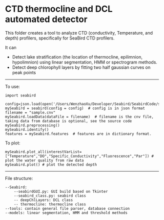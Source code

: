 # CTD thermocline and DCL automated detector

This folder creates a tool to analyze CTD (conductivity, Temperature, and depth) profilers, specifically for SeaBird CTD profilers.

It can 
* Detect lake stratification (the location of thermocline, epilimnion, hypolimnion) using linear segmentation, HMM or spectrogram methods. 
* Detect deep chlorophyll layers by fitting two half gaussian curves on peak points

---
To use:
	
	import seabird
	
	config=json.load(open('/Users/WenzhaoXu/Developer/Seabird/SeabirdCode/seabird/config.json'))
	mySeabird = seabird(config = config)  # config is in json format
	filename = "sample.cnv"
	mySeabird.loadData(dataFile = filename)  # filename is the cnv file, taking data from database is optional, see the source code
	mySeabird.preprocessing()
	mySeabird.identify()
	features = mySeabird.features  # features are in dictionary format.
	
To plot:

	mySeabird.plot_all(interestVarList=["Temperature","DO","Specific_Conductivity","Fluorescence","Par"]) # plot the water quality from raw data
	mySeabird.plot() # plot the detected depth

---
File structure:

	--Seabird:
		--seabirdGUI.py: GUI build based on Tkinter
		--seabird_class.py: seabird class
		-- deepChlLayers: DCL class
		-- thermocline: thermocline class
	--tools: contain general file parser, database connection
	--models: linear segmentation, HMM and threshold methods
	